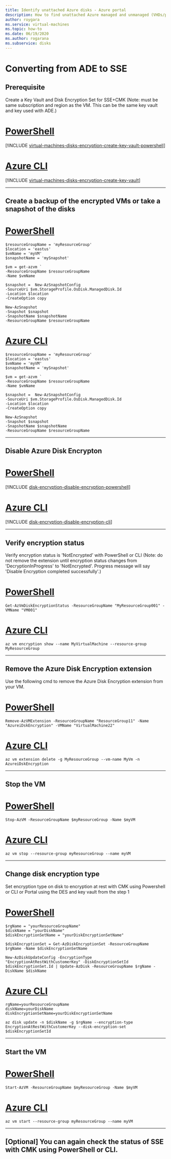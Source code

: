 ```yaml
---
title: Identify unattached Azure disks - Azure portal
description: How to find unattached Azure managed and unmanaged (VHDs/page blobs) disks by using the Azure portal.
author: roygara
ms.service: virtual-machines
ms.topic: how-to
ms.date: 06/19/2020
ms.author: rogarana
ms.subservice: disks
---
```


# Converting from ADE to SSE

## Prerequisite

Create a Key Vault and Disk Encryption Set for SSE+CMK  (Note: must be same subscription and region as the VM. This can be the same key vault and key used with ADE.) 

# [PowerShell](#tab/azure-powershell)

[!INCLUDE [virtual-machines-disks-encryption-create-key-vault-powershell](../../includes/virtual-machines-disks-encryption-create-key-vault-powershell.md)]

# [Azure CLI](#tab/azure-cli)

[!INCLUDE [virtual-machines-disks-encryption-create-key-vault](../../includes/virtual-machines-disks-encryption-create-key-vault-cli.md)]

---

## Create a backup of the encrypted VMs or take a snapshot of the disks 

# [PowerShell](#tab/azure-powershell)

```azurepowershell
$resourceGroupName = 'myResourceGroup' 
$location = 'eastus' 
$vmName = 'myVM'
$snapshotName = 'mySnapshot'

$vm = get-azvm `
-ResourceGroupName $resourceGroupName 
-Name $vmName

$snapshot =  New-AzSnapshotConfig 
-SourceUri $vm.StorageProfile.OsDisk.ManagedDisk.Id 
-Location $location 
-CreateOption copy

New-AzSnapshot 
-Snapshot $snapshot 
-SnapshotName $snapshotName 
-ResourceGroupName $resourceGroupName
```

# [Azure CLI](#tab/azure-cli)

```azurecli
$resourceGroupName = 'myResourceGroup' 
$location = 'eastus' 
$vmName = 'myVM'
$snapshotName = 'mySnapshot'

$vm = get-azvm `
-ResourceGroupName $resourceGroupName 
-Name $vmName

$snapshot =  New-AzSnapshotConfig 
-SourceUri $vm.StorageProfile.OsDisk.ManagedDisk.Id 
-Location $location 
-CreateOption copy

New-AzSnapshot 
-Snapshot $snapshot 
-SnapshotName $snapshotName 
-ResourceGroupName $resourceGroupName
```

---

## Disable Azure Disk Encrypton

# [PowerShell](#tab/azure-powershell)

[!INCLUDE [disk-encryption-disable-encryption-powershell](../../includes/disk-encryption-disable-encryption-powershell.md)]

# [Azure CLI](#tab/azure-cli)

[!INCLUDE [disk-encryption-disable-encryption-cli](../../includes/disk-encryption-disable-encryption-cli.md)]

---

## Verify encryption status

Verify encryption status is 'NotEncrypted' with PowerShell or CLI (Note: do not remove the extension until encryption status changes from 'DecryptionInProgress' to 'NotEncrypted'. Progress message will say 'Disable Encryption completed successfully'.)

# [PowerShell](#tab/azure-powershell)

```azurepowershell
Get-AzVmDiskEncryptionStatus -ResourceGroupName "MyResourceGroup001" -VMName "VM001"
```

# [Azure CLI](#tab/azure-cli)

```azurecli
az vm encryption show --name MyVirtualMachine --resource-group MyResourceGroup
```
---

## Remove the Azure Disk Encryption extension 

Use the following cmd to remove the Azure Disk Encryption extension from your VM.

# [PowerShell](#tab/azure-powershell)

```azurepowershell
Remove-AzVMExtension -ResourceGroupName "ResourceGroup11" -Name "AzureiDskEncryption" -VMName "VirtualMachine22"
```

# [Azure CLI](#tab/azure-cli)

```azurecli
az vm extension delete -g MyResourceGroup --vm-name MyVm -n AzureiDskEncryption
```

---

## Stop the VM

# [PowerShell](#tab/azure-powershell)

```azurepowershell
Stop-AzVM -ResourceGroupName $myResourceGroup -Name $myVM
```

# [Azure CLI](#tab/azure-cli)

```azurecli
az vm stop --resource-group myResourceGroup --name myVM
```

---
## Change disk encryption type

Set encryption type on disk to encryption at rest with CMK using Powershell or CLI or Portal using the DES and key vault from the step 1

# [PowerShell](#tab/azure-powershell)

```azurepowershell
$rgName = "yourResourceGroupName"
$diskName = "yourDiskName"
$diskEncryptionSetName = "yourDiskEncryptionSetName"
 
$diskEncryptionSet = Get-AzDiskEncryptionSet -ResourceGroupName $rgName -Name $diskEncryptionSetName
 
New-AzDiskUpdateConfig -EncryptionType "EncryptionAtRestWithCustomerKey" -DiskEncryptionSetId $diskEncryptionSet.Id | Update-AzDisk -ResourceGroupName $rgName -DiskName $diskName
```

# [Azure CLI](#tab/azure-cli)

```azurecli
rgName=yourResourceGroupName
diskName=yourDiskName
diskEncryptionSetName=yourDiskEncryptionSetName
 
az disk update -n $diskName -g $rgName --encryption-type EncryptionAtRestWithCustomerKey --disk-encryption-set $diskEncryptionSetId
```

---

## Start the VM

# [PowerShell](#tab/azure-powershell)

```azurepowershell
Start-AzVM -ResourceGroupName $myResourceGroup -Name $myVM
```

# [Azure CLI](#tab/azure-cli)

```azurecli
az vm start --resource-group myResourceGroup --name myVM
```

---

## [Optional] You can again check the status of SSE with CMK using PowerShell or CLI.
